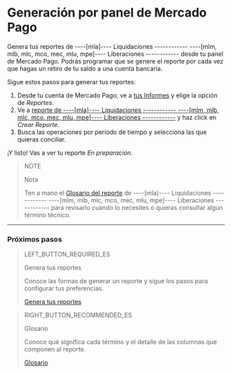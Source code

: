 
# Generación por panel de Mercado Pago

Genera tus reportes de ----[mla]---- Liquidaciones ------------ ----[mlm, mlb, mlc, mco, mec, mlu, mpe]---- Liberaciones ------------ desde tu panel de Mercado Pago. Podrás programar que se genere el reporte por cada vez que hagas un retiro de tu saldo a una cuenta bancaria.

Sigue estos pasos para generar tus reportes:

1. Desde tu cuenta de Mercado Pago, ve a [tus Informes](https://www.mercadopago.com.ar/balance/reports) y elige la opción de *Reportes*.
1. Ve a [reporte de ----[mla]---- Liquidaciones ------------ ----[mlm, mlb, mlc, mco, mec, mlu, mpe]---- Liberaciones ------------](https://www.mercadopago.com.ar/balance/reports/release) y haz click en *Crear Reporte*.
1. Busca las operaciones por período de tiempo y selecciona las que quieras conciliar.

¡Y listo! Vas a ver tu reporte *En preparación*.


> NOTE
>
> Nota
>
> Ten a mano el [Glosario del reporte](https://www.mercadopago[FAKER][URL][DOMAIN]/developers/es/guides/manage-account/reports/released-money/glossary) de ----[mla]---- Liquidaciones ------------ ----[mlm, mlb, mlc, mco, mec, mlu, mpe]---- Liberaciones ------------ para revisarlo cuando lo necesites o quieras consultar algún término técnico.

<hr/>

### Próximos pasos

> LEFT_BUTTON_REQUIRED_ES
>
> Genera tus reportes
>
> Conoce las formas de generar un reporte y sigue los pasos para configurar tus preferencias.
>
> [Genera tus reportes](https://www.mercadopago[FAKER][URL][DOMAIN]/developers/es/guides/manage-account/reports/released-money/generate)

> RIGHT_BUTTON_RECOMMENDED_ES
>
> Glosario
>
> Conoce qué significa cada término y el detalle de las columnas que componen al reporte.
>
> [Glosario](https://www.mercadopago[FAKER][URL][DOMAIN]/developers/es/guides/manage-account/reports/released-money/glossary)
